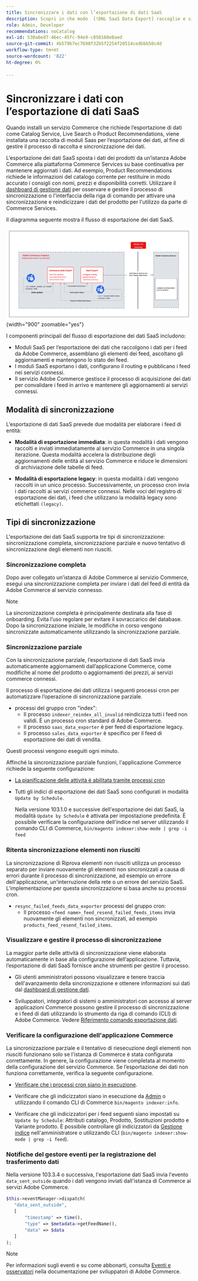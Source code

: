 ```yaml
---
title: Sincronizzare i dati con l’esportazione di dati SaaS
description: Scopri in che modo  [!DNL SaaS Data Export] raccoglie e sincronizza i dati tra le istanze di Adobe Commerce e i servizi SaaS connessi.
role: Admin, Developer
recommendations: noCatalog
exl-id: 530a6ed7-46ec-45fc-94e9-c850168e8aed
source-git-commit: 4b579b7ec7698f32b5f2254f20514cedbbb50cdd
workflow-type: tm+mt
source-wordcount: '822'
ht-degree: 0%

---
```


# Sincronizzare i dati con l’esportazione di dati SaaS

Quando installi un servizio Commerce che richiede l’esportazione di dati come Catalog Service, Live Search o Product Recommendations, viene installata una raccolta di moduli Saas per l’esportazione dei dati, al fine di gestire il processo di raccolta e sincronizzazione dei dati.

L’esportazione dei dati SaaS sposta i dati dei prodotti da un’istanza Adobe Commerce alla piattaforma Commerce Services su base continuativa per mantenere aggiornati i dati. Ad esempio, Product Recommendations richiede le informazioni del catalogo corrente per restituire in modo accurato i consigli con nomi, prezzi e disponibilità corretti. Utilizzare il [dashboard di gestione dati](https://experienceleague.adobe.com/en/docs/commerce-merchant-services/user-guides/data-services/catalog-sync) per osservare e gestire il processo di sincronizzazione o l&#39;interfaccia della riga di comando per attivare una sincronizzazione e reindicizzare i dati del prodotto per l&#39;utilizzo da parte di Commerce Services.

Il diagramma seguente mostra il flusso di esportazione dei dati SaaS.

![Flusso di raccolta e sincronizzazione esportazione dati SaaS per Adobe Commerce](assets/data-export-flow.png){width="900" zoomable="yes"}

I componenti principali del flusso di esportazione dei dati SaaS includono:

- Moduli SaaS per l’esportazione dei dati che raccolgono i dati per i feed da Adobe Commerce, assemblano gli elementi dei feed, ascoltano gli aggiornamenti e mantengono lo stato dei feed.
- I moduli SaaS esportano i dati, configurano il routing e pubblicano i feed nei servizi connessi.
- Il servizio Adobe Commerce gestisce il processo di acquisizione dei dati per convalidare i feed in arrivo e mantenere gli aggiornamenti ai servizi connessi.

## Modalità di sincronizzazione

L’esportazione di dati SaaS prevede due modalità per elaborare i feed di entità:

- **Modalità di esportazione immediata**: in questa modalità i dati vengono raccolti e inviati immediatamente al servizio Commerce in una singola iterazione. Questa modalità accelera la distribuzione degli aggiornamenti delle entità al servizio Commerce e riduce le dimensioni di archiviazione delle tabelle di feed.

- **Modalità di esportazione legacy**: in questa modalità i dati vengono raccolti in un unico processo. Successivamente, un processo cron invia i dati raccolti ai servizi commerce connessi. Nelle voci del registro di esportazione dei dati, i feed che utilizzano la modalità legacy sono etichettati `(legacy)`.

## Tipi di sincronizzazione

L&#39;esportazione dei dati SaaS supporta tre tipi di sincronizzazione: sincronizzazione completa, sincronizzazione parziale e nuovo tentativo di sincronizzazione degli elementi non riusciti.

### Sincronizzazione completa

Dopo aver collegato un’istanza di Adobe Commerce al servizio Commerce, esegui una sincronizzazione completa per inviare i dati del feed di entità da Adobe Commerce al servizio connesso.

>[!NOTE]
>
>La sincronizzazione completa è principalmente destinata alla fase di onboarding. Evita l’uso regolare per evitare il sovraccarico del database. Dopo la sincronizzazione iniziale, le modifiche in corso vengono sincronizzate automaticamente utilizzando la sincronizzazione parziale.

### Sincronizzazione parziale

Con la sincronizzazione parziale, l’esportazione di dati SaaS invia automaticamente aggiornamenti dall’applicazione Commerce, come modifiche al nome del prodotto o aggiornamenti dei prezzi, ai servizi commerce connessi.

Il processo di esportazione dei dati utilizza i seguenti processi cron per automatizzare l’operazione di sincronizzazione parziale.

- processi del gruppo cron &quot;index&quot;:
   - Il processo `indexer_reindex_all_invalid` reindicizza tutti i feed non validi. È un processo cron standard di Adobe Commerce.
   - Il processo `saas_data_exporter` è per feed di esportazione legacy.
   - Il processo `sales_data_exporter` è specifico per il feed di esportazione dei dati di vendita.

Questi processi vengono eseguiti ogni minuto.

Affinché la sincronizzazione parziale funzioni, l&#39;applicazione Commerce richiede la seguente configurazione:

- [La pianificazione delle attività è abilitata tramite processi cron](https://experienceleague.adobe.com/docs/commerce-operations/installation-guide/next-steps/configuration.html)

- Tutti gli indici di esportazione dei dati SaaS sono configurati in modalità `Update by Schedule`.

  Nella versione 103.1.0 e successive dell&#39;esportazione dei dati SaaS, la modalità `Update by Schedule` è attivata per impostazione predefinita. È possibile verificare la configurazione dell&#39;indice nel server utilizzando il comando CLI di Commerce, `bin/magento indexer:show-mode | grep -i feed`

### Ritenta sincronizzazione elementi non riusciti

La sincronizzazione di Riprova elementi non riusciti utilizza un processo separato per inviare nuovamente gli elementi non sincronizzati a causa di errori durante il processo di sincronizzazione, ad esempio un errore dell&#39;applicazione, un&#39;interruzione della rete o un errore del servizio SaaS. L’implementazione per questa sincronizzazione si basa anche su processi cron.

- `resync_failed_feeds_data_exporter` processi del gruppo cron:
   - Il processo `<feed name>_feed_resend_failed_feeds_items` invia nuovamente gli elementi non sincronizzati, ad esempio `products_feed_resend_failed_items`.

### Visualizzare e gestire il processo di sincronizzazione

La maggior parte delle attività di sincronizzazione viene elaborata automaticamente in base alla configurazione dell’applicazione. Tuttavia, l’esportazione di dati SaaS fornisce anche strumenti per gestire il processo.

- Gli utenti amministratori possono visualizzare e tenere traccia dell&#39;avanzamento della sincronizzazione e ottenere informazioni sui dati dal [dashboard di gestione dati](https://experienceleague.adobe.com/en/docs/commerce-admin/systems/data-transfer/data-dashboard).

- Sviluppatori, integratori di sistemi o amministratori con accesso al server applicazioni Commerce possono gestire il processo di sincronizzazione e i feed di dati utilizzando lo strumento da riga di comando (CLI) di Adobe Commerce. Vedere [Riferimento comando esportazione dati](data-export-cli-commands.md).

### Verificare la configurazione dell&#39;applicazione Commerce

La sincronizzazione parziale e il tentativo di riesecuzione degli elementi non riusciti funzionano solo se l&#39;istanza di Commerce è stata configurata correttamente. In genere, la configurazione viene completata al momento della configurazione del servizio Commerce. Se l’esportazione dei dati non funziona correttamente, verifica la seguente configurazione.

- [Verificare che i processi cron siano in esecuzione](https://experienceleague.adobe.com/en/docs/commerce-knowledge-base/kb/troubleshooting/miscellaneous/cron-readiness-check-issues).

- Verificare che gli indicizzatori siano in esecuzione da [Admin](https://experienceleague.adobe.com/en/docs/commerce-admin/systems/tools/index-management) o utilizzando il comando CLI di Commerce `bin/magento indexer:info`.

- Verificare che gli indicizzatori per i feed seguenti siano impostati su `Update by Schedule`: Attributi catalogo, Prodotto, Sostituzioni prodotto e Variante prodotto. È possibile controllare gli indicizzatori da [Gestione indice](https://experienceleague.adobe.com/en/docs/commerce-admin/systems/tools/index-management) nell&#39;amministratore o utilizzando CLI (`bin/magento indexer:show-mode | grep -i feed`).

### Notifiche del gestore eventi per la registrazione del trasferimento dati

Nella versione 103.3.4 o successiva, l&#39;esportazione dati SaaS invia l&#39;evento `data_sent_outside` quando i dati vengono inviati dall&#39;istanza di Commerce ai servizi Adobe Commerce.

```php
$this->eventManager->dispatch(
   "data_sent_outside",
   [
       "timestamp" => time(),
       "type" => $metadata->getFeedName(),
       "data" => $data
   ]
);
```

>[!NOTE]
>
>Per informazioni sugli eventi e su come abbonarti, consulta [Eventi e osservatori](https://developer.adobe.com/commerce/php/development/components/events-and-observers) nella documentazione per sviluppatori di Adobe Commerce.